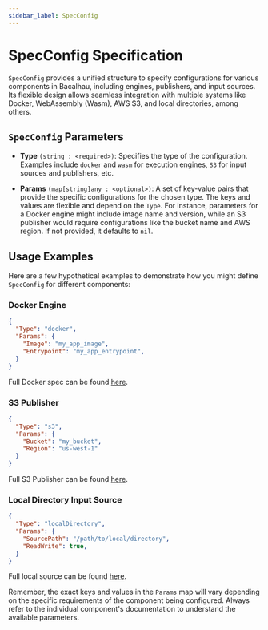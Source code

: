 ```yaml
---
sidebar_label: SpecConfig
---
```


# SpecConfig Specification

`SpecConfig` provides a unified structure to specify configurations for various components in Bacalhau, including engines, publishers, and input sources. Its flexible design allows seamless integration with multiple systems like Docker, WebAssembly (Wasm), AWS S3, and local directories, among others.


## `SpecConfig` Parameters

- **Type** `(string : <required>)`: Specifies the type of the configuration. Examples include `docker` and `wasm` for execution engines, `S3` for input sources and publishers, etc.

- **Params** `(map[string]any : <optional>)`: A set of key-value pairs that provide the specific configurations for the chosen type. The keys and values are flexible and depend on the `Type`. For instance, parameters for a Docker engine might include image name and version, while an S3 publisher would require configurations like the bucket name and AWS region. If not provided, it defaults to `nil`.

## Usage Examples

Here are a few hypothetical examples to demonstrate how you might define `SpecConfig` for different components:

### Docker Engine

```json
{
  "Type": "docker",
  "Params": {
    "Image": "my_app_image",
    "Entrypoint": "my_app_entrypoint",
  }
}
```
Full Docker spec can be found [here](../../other-specifications/engines/docker.md).

### S3 Publisher

```json
{
  "Type": "s3",
  "Params": {
    "Bucket": "my_bucket",
    "Region": "us-west-1"
  }
}
```
Full S3 Publisher can be found [here](../../other-specifications/publishers/s3.md).

### Local Directory Input Source

```json
{
  "Type": "localDirectory",
  "Params": {
    "SourcePath": "/path/to/local/directory",
    "ReadWrite": true,
  }
}
```
Full local source can be found [here](../../other-specifications/sources/local.md).

Remember, the exact keys and values in the `Params` map will vary depending on the specific requirements of the component being configured. Always refer to the individual component's documentation to understand the available parameters.